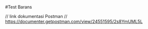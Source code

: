 #Test Barans

// link dokumentasi Postman //
https://documenter.getpostman.com/view/24551595/2s8YmUML5L
